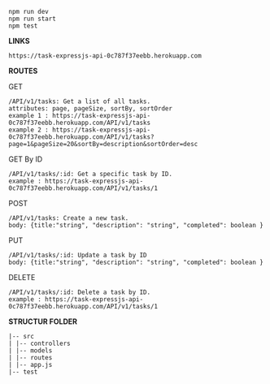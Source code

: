 ```
npm run dev
npm run start
npm test
```

<b>LINKS</b>

```
https://task-expressjs-api-0c787f37eebb.herokuapp.com
```

<b>ROUTES</b><br>

GET

```
/API/v1/tasks: Get a list of all tasks.
attributes: page, pageSize, sortBy, sortOrder
example 1 : https://task-expressjs-api-0c787f37eebb.herokuapp.com/API/v1/tasks
example 2 : https://task-expressjs-api-0c787f37eebb.herokuapp.com/API/v1/tasks?page=1&pageSize=20&sortBy=description&sortOrder=desc
```

GET By ID

```
/API/v1/tasks/:id: Get a specific task by ID.
example : https://task-expressjs-api-0c787f37eebb.herokuapp.com/API/v1/tasks/1
```

POST

```
/API/v1/tasks: Create a new task.
body: {title:"string", "description": "string", "completed": boolean }
```

PUT<br>

```
/API/v1/tasks/:id: Update a task by ID
body: {title:"string", "description": "string", "completed": boolean }
```

DELETE

```
/API/v1/tasks/:id: Delete a task by ID.
example : https://task-expressjs-api-0c787f37eebb.herokuapp.com/API/v1/tasks/1
```

<b>STRUCTUR FOLDER</b><br>

```
|-- src
| |-- controllers
| |-- models
| |-- routes
| |-- app.js
|-- test
```
